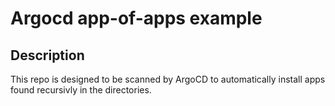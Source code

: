 # Argocd app-of-apps example

## Description

This repo is designed to be scanned by ArgoCD to automatically install
apps found recursivly in the directories.